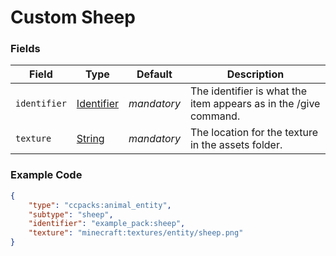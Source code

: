 # Custom Sheep

### Fields

   Field   | Type | Default | Description
-----------|------|---------|-------------
`identifier` | [Identifier]() | *mandatory* | The identifier is what the item appears as in the /give command.
`texture` | [String]() | *mandatory* | The location for the texture in the assets folder.

### Example Code

```json
{
	"type": "ccpacks:animal_entity",
	"subtype": "sheep",
	"identifier": "example_pack:sheep",
	"texture": "minecraft:textures/entity/sheep.png"
}
```

